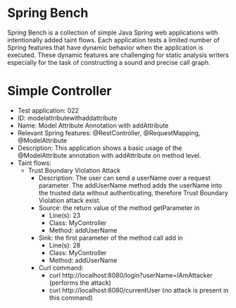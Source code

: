 # Spring Bench

Spring Bench is a collection of simple Java Spring web applications with intentionally added taint flows. 
Each application tests a limited number of Spring features that have dynamic behavior when the application is executed. 
These dynamic features are challenging for static analysis writers especially for the task of constructing a sound and precise call graph.   


# Simple Controller

* Test application: 022
* ID: modelattributewithaddattribute
* Name: Model Attribute Annotation with addAttribute
* Relevant Spring features: @RestController, @RequestMapping, @ModelAttribute
* Description: This application shows a basic usage of the @ModelAttribute annotation with addAttribute on method level. 
* Taint flows: 
  * Trust Boundary Violation Attack
    * Description: The user can send a userName over a request parameter. The addUserName method adds the userName into the trusted data without authenticating, therefore Trust Boundary Violation attack exist.  
    * Source: the return value of the method getParameter in 
        * Line(s): 23
        * Class: MyController
        * Method: addUserName
    * Sink: the first parameter of the method call add in
        * Line(s): 28
        * Class: MyController
        * Method: addUserName
    * Curl command: 
        * curl http://localhost:8080/login?userName=IAmAttacker (performs the attack)
        * curl http://localhost:8080/currentUser (no attack is present in this command)


